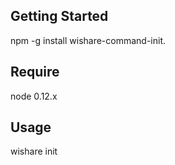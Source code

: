## Getting Started
npm -g install wishare-command-init.
## Require
node 0.12.x
## Usage
wishare init
